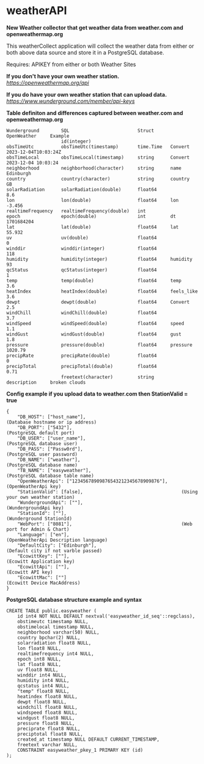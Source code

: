 # weatherAPI

**New Weather collector that get weather data from weather.com and openweathermap.org**

This weatherCollect application will collect the weather data from either or both above data source and store it in a PostgreSQL database.

Requires: APIKEY from either or both Weather Sites

**If you don't have your own weather station.**<BR>
*https://openweathermap.org/api*

**If you do have your own weather station that can upload data.**<BR>
*https://www.wunderground.com/member/api-keys*

**Table definiton and differences captured between weather.com and openweathermap.org**

```
Wunderground		SQL							Struct		OpenWeather	    Example
					id(integer)			
obsTimeUtc			obsTimeUtc(timestamp)		time.Time	Convert			2023-12-04T10:03:24Z	
obsTimeLocal		obsTimeLocal(timestamp)		string		Convert			2023-12-04 10:03:24
neighborhood		neighborhood(character)		string		name			Edinburgh
country				country(character)			string		country			GB
solarRadiation		solarRadiation(double)		float64						8.6	
lon					lon(double)					float64		lon				-3.456
realtimeFrequency	realtimeFrequency(double)	int				
epoch				epoch(double)				int			dt				1701684204
lat					lat(double)					float64		lat				55.932
uv					uv(double)					float64						0	
winddir				winddir(integer)			float64						118	
humidity			humidity(integer)			float64		humidity		93
qcStatus			qcStatus(integer)			float64						1	
temp				temp(double)				float64		temp			3.6
heatIndex			heatIndex(double)			float64		feels_like		3.6
dewpt				dewpt(double)				float64		Convert			2.5
windChill			windChill(double)			float64						3.7
windSpeed			windSpeed(double)			float64		speed			1.1
windGust			windGust(double)			float64		gust			1.8
pressure			pressure(double)			float64		pressure		1020.79
precipRate			precipRate(double)			float64						0	
precipTotal			precipTotal(double)			float64						0.71	
					freetext(character)			string		description		broken clouds
```
**Config example if you upload data to weather.com then StationValid = true**
```
{
    "DB_HOST": ["host_name"],									(Database hostname or ip address)
    "DB_PORT": ["5432"],										(PostgreSQL default port)
    "DB_USER": ["user_name"],									(PostgreSQL database user)
    "DB_PASS": ["Passw0rd"],									(PostgreSQL user password)
    "DB_NAME": ["weather"],										(PostgreSQL database name)
    "TB_NAME": ["easyweather"],									(PostgreSQL database table name)
    "OpenWeatherApi": ["12345678909876543212345678909876"],		(OpenWeatherApi key)
    "StationValid": [false],									(Using your own weather station)
    "WundergroundApi": [""],									(WundergroundApi key)
	"StationId": [""],											(Wunderground StationId)
    "WebPort": ["8081"],										(Web port for Admin & Chart)
    "Language": ["en"],											(OpenWeatherApi Description language)
    "DefaultCity": ["Edinburgh"],								(Default city if not varble passed)
	"EcowittKey": [""],											(Ecowitt Application key)
    "EcowittApi": [""],											(Ecowitt API key)
    "EcowittMac": [""]											(Ecowitt Device MacAddress)
}
```
**PostgreSQL database structure example and syntax**

```
CREATE TABLE public.easyweather (
	id int4 NOT NULL DEFAULT nextval('easyweather_id_seq'::regclass),
	obstimeutc timestamp NULL,
	obstimelocal timestamp NULL,
	neighborhood varchar(50) NULL,
	country bpchar(2) NULL,
	solarradiation float8 NULL,
	lon float8 NULL,
	realtimefrequency int4 NULL,
	epoch int8 NULL,
	lat float8 NULL,
	uv float8 NULL,
	winddir int4 NULL,
	humidity int4 NULL,
	qcstatus int4 NULL,
	"temp" float8 NULL,
	heatindex float8 NULL,
	dewpt float8 NULL,
	windchill float8 NULL,
	windspeed float8 NULL,
	windgust float8 NULL,
	pressure float8 NULL,
	preciprate float8 NULL,
	preciptotal float8 NULL,
	created_at timestamp NULL DEFAULT CURRENT_TIMESTAMP,
	freetext varchar NULL,
	CONSTRAINT easyweather_pkey_1 PRIMARY KEY (id)
);
```